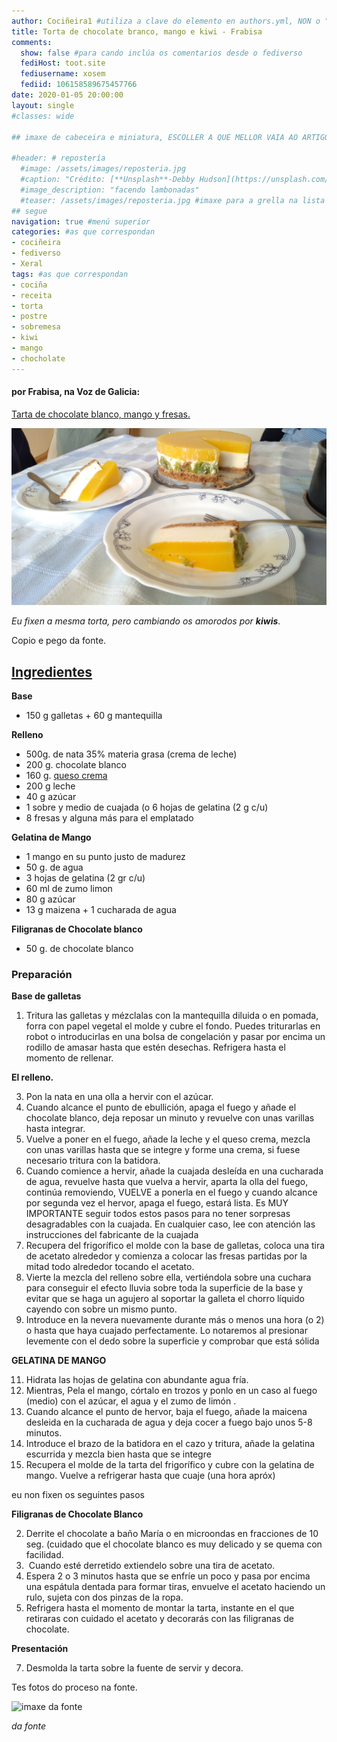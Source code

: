 ```yaml
---
author: Cociñeira1 #utiliza a clave do elemento en authors.yml, NON o "name"
title: Torta de chocolate branco, mango e kiwi - Frabisa
comments: 
  show: false #para cando inclúa os comentarios desde o fediverso
  fediHost: toot.site
  fediusername: xosem
  fediid: 106158589675457766
date: 2020-01-05 20:00:00
layout: single
#classes: wide

## imaxe de cabeceira e miniatura, ESCOLLER A QUE MELLOR VAIA AO ARTIGO. Só UNHA.

#header: # repostería
  #image: /assets/images/reposteria.jpg
  #caption: "Crédito: [**Unsplash**-Debby Hudson](https://unsplash.com/photos/O-bFIdjyDOg)"
  #image_description: "facendo lambonadas"
  #teaser: /assets/images/reposteria.jpg #imaxe para a grella na lista
## segue  
navigation: true #menú superior
categories: #as que correspondan
- cociñeira
- fediverso
- Xeral
tags: #as que correspondan
- cociña
- receita
- torta
- postre
- sobremesa
- kiwi
- mango
- chocholate
---
```



#### por Frabisa, na Voz de Galicia: 

[Tarta de chocolate blanco, mango y fresas.](https://lacocinadefrabisa.lavozdegalicia.es/tarta-de-chocolate-blanco-mango-y-fresas/)

 

![imaxe da miña torta](/assets/images/torta_queixo_mango.jpg "imaxe da miña torta")

_Eu fixen a mesma torta, pero cambiando os amorodos por **kiwis**_.

Copio e pego da fonte.

[Ingredientes](https://lacocinadefrabisa.lavozdegalicia.es/easyrecipe-print/10152-0/)
-------------------------------------------------------------------------------------

**Base**

*   150 g galletas + 60 g mantequilla

**Relleno**

*   500g. de nata 35% materia grasa (crema de leche)
*   200 g. chocolate blanco
*   160 g. [queso crema](https://lacocinadefrabisa.lavozdegalicia.es/como-hacer-queso-mascarpone-casero/)
*   200 g leche
*   40 g azúcar
*   1 sobre y medio de cuajada (o 6 hojas de gelatina (2 g c/u)
*   8 fresas y alguna más para el emplatado

**Gelatina de Mango**

*   1 mango en su punto justo de madurez
*   50 g. de agua
*   3 hojas de gelatina (2 gr c/u)
*   60 ml de zumo limon
*   80 g azúcar
*   13 g maizena + 1 cucharada de agua

**Filigranas de Chocolate blanco**

*   50 g. de chocolate blanco

  

### Preparación

  
**Base de galletas**

1.  Tritura las galletas y mézclalas con la mantequilla diluida o en pomada, forra con papel vegetal el molde y cubre el fondo. Puedes triturarlas en robot o introducirlas en una bolsa de congelación y pasar por encima un rodillo de amasar hasta que estén desechas. Refrigera hasta el momento de rellenar.

**El relleno.**

3.  Pon la nata en una olla a hervir con el azúcar.
4.  Cuando alcance el punto de ebullición, apaga el fuego y añade el chocolate blanco, deja reposar un minuto y revuelve con unas varillas hasta integrar.
5.  Vuelve a poner en el fuego, añade la leche y el queso crema, mezcla con unas varillas hasta que se integre y forme una crema, si fuese necesario tritura con la batidora.
6.  Cuando comience a hervir, añade la cuajada desleída en una cucharada de agua, revuelve hasta que vuelva a hervir, aparta la olla del fuego, continúa removiendo, VUELVE a ponerla en el fuego y cuando alcance por segunda vez el hervor, apaga el fuego, estará lista. Es MUY IMPORTANTE seguir todos estos pasos para no tener sorpresas desagradables con la cuajada. En cualquier caso, lee con atención las instrucciones del fabricante de la cuajada
7.  Recupera del frigorífico el molde con la base de galletas, coloca una tira de acetato alrededor y comienza a colocar las fresas partidas por la mitad todo alrededor tocando el acetato.
8.  Vierte la mezcla del relleno sobre ella, vertiéndola sobre una cuchara para conseguir el efecto lluvia sobre toda la superficie de la base y evitar que se haga un agujero al soportar la galleta el chorro líquido cayendo con sobre un mismo punto.
9.  Introduce en la nevera nuevamente durante más o menos una hora (o 2) o hasta que haya cuajado perfectamente. Lo notaremos al presionar levemente con el dedo sobre la superficie y comprobar que está sólida

**GELATINA DE MANGO**

11.  Hidrata las hojas de gelatina con abundante agua fría.
12.  Mientras, Pela el mango, córtalo en trozos y ponlo en un caso al fuego (medio) con el azúcar, el agua y el zumo de limón .
13.  Cuando alcance el punto de hervor, baja el fuego, añade la maicena desleida en la cucharada de agua y deja cocer a fuego bajo unos 5-8 minutos.
14.  Introduce el brazo de la batidora en el cazo y tritura, añade la gelatina escurrida y mezcla bien hasta que se integre
15.  Recupera el molde de la tarta del frigorífico y cubre con la gelatina de mango. Vuelve a refrigerar hasta que cuaje (una hora apróx)

eu non fixen os seguintes pasos  

**Filigranas de Chocolate Blanco**

2.  Derrite el chocolate a baño María o en microondas en fracciones de 10 seg. (cuidado que el chocolate blanco es muy delicado y se quema con facilidad.
3.   Cuando esté derretido extiendelo sobre una tira de acetato.
4.  Espera 2 o 3 minutos hasta que se enfríe un poco y pasa por encima una espátula dentada para formar tiras, envuelve el acetato haciendo un rulo, sujeta con dos pinzas de la ropa.
5.  Refrigera hasta el momento de montar la tarta, instante en el que retiraras con cuidado el acetato y decorarás con las filigranas de chocolate.

**Presentación**

7.  Desmolda la tarta sobre la fuente de servir y decora.

  
  
Tes fotos do proceso na fonte.

![imaxe da fonte](https://lacocinadefrabisa.lavozdegalicia.es/wp-content/uploads/2015/07/tarta-chocolate-blanco-mango-fresas-frabisaacoplada-300x205.jpg)

_da fonte_

